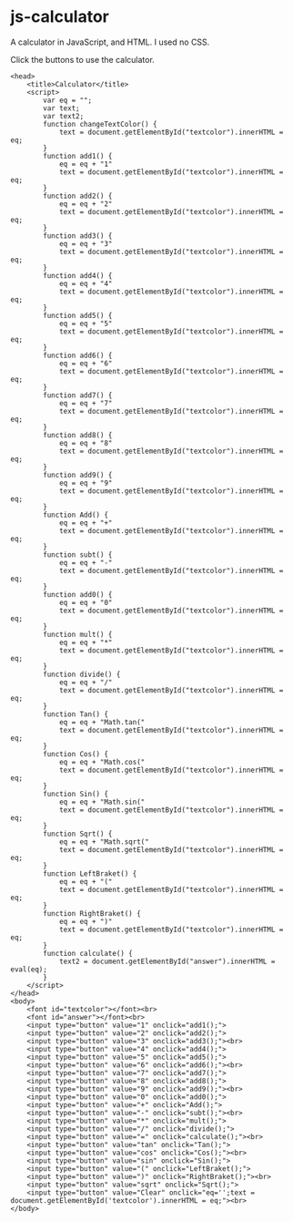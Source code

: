 # js-calculator

A calculator in JavaScript, and HTML. I used no CSS.

Click the buttons to use the calculator.



	<head>
		<title>Calculator</title>
		<script>
			var eq = "";
			var text;
			var text2;
			function changeTextColor() {
				text = document.getElementById("textcolor").innerHTML = eq;
			}
			function add1() {
				eq = eq + "1"
				text = document.getElementById("textcolor").innerHTML = eq;
			}
			function add2() {
				eq = eq + "2"
				text = document.getElementById("textcolor").innerHTML = eq;
			}
			function add3() {
				eq = eq + "3"
				text = document.getElementById("textcolor").innerHTML = eq;
			}
			function add4() {
				eq = eq + "4"
				text = document.getElementById("textcolor").innerHTML = eq;
			}
			function add5() {
				eq = eq + "5"
				text = document.getElementById("textcolor").innerHTML = eq;
			}
			function add6() {
				eq = eq + "6"
				text = document.getElementById("textcolor").innerHTML = eq;
			}
			function add7() {
				eq = eq + "7"
				text = document.getElementById("textcolor").innerHTML = eq;
			}
			function add8() {
				eq = eq + "8"
				text = document.getElementById("textcolor").innerHTML = eq;
			}
			function add9() {
				eq = eq + "9"
				text = document.getElementById("textcolor").innerHTML = eq;
			}
			function Add() {
				eq = eq + "+"
				text = document.getElementById("textcolor").innerHTML = eq;
			}
			function subt() {
				eq = eq + "-"
				text = document.getElementById("textcolor").innerHTML = eq;
			}
			function add0() {
				eq = eq + "0"
				text = document.getElementById("textcolor").innerHTML = eq;
			}  
			function mult() {
				eq = eq + "*"
				text = document.getElementById("textcolor").innerHTML = eq;
			}
			function divide() {
				eq = eq + "/"
				text = document.getElementById("textcolor").innerHTML = eq;
			}
			function Tan() {
				eq = eq + "Math.tan("
				text = document.getElementById("textcolor").innerHTML = eq;
			}
			function Cos() {
				eq = eq + "Math.cos("
				text = document.getElementById("textcolor").innerHTML = eq;
			}
			function Sin() {
				eq = eq + "Math.sin("
				text = document.getElementById("textcolor").innerHTML = eq;
			}
			function Sqrt() {
				eq = eq + "Math.sqrt("
				text = document.getElementById("textcolor").innerHTML = eq;
			}
			function LeftBraket() {
				eq = eq + "("
				text = document.getElementById("textcolor").innerHTML = eq;
			}
			function RightBraket() {
				eq = eq + ")"
				text = document.getElementById("textcolor").innerHTML = eq;
			}
			function calculate() {
				text2 = document.getElementById("answer").innerHTML = eval(eq);
			}
		</script>
	</head>
	<body>
		<font id="textcolor"></font><br>
		<font id="answer"></font><br>
		<input type="button" value="1" onclick="add1();">
		<input type="button" value="2" onclick="add2();">
		<input type="button" value="3" onclick="add3();"><br>
		<input type="button" value="4" onclick="add4();">
		<input type="button" value="5" onclick="add5();">
		<input type="button" value="6" onclick="add6();"><br>
		<input type="button" value="7" onclick="add7();">
		<input type="button" value="8" onclick="add8();">
		<input type="button" value="9" onclick="add9();"><br>
		<input type="button" value="0" onclick="add0();">
		<input type="button" value="+" onclick="Add();">
		<input type="button" value="-" onclick="subt();"><br>
		<input type="button" value="*" onclick="mult();">
		<input type="button" value="/" onclick="divide();">
		<input type="button" value="=" onclick="calculate();"><br>
		<input type="button" value="tan" onclick="Tan();">
		<input type="button" value="cos" onclick="Cos();"><br>
		<input type="button" value="sin" onclick="Sin();">
		<input type="button" value="(" onclick="LeftBraket();">
		<input type="button" value=")" onclick="RightBraket();"><br>
		<input type="button" value="sqrt" onclick="Sqrt();">
		<input type="button" value="Clear" onclick="eq='';text = document.getElementById('textcolor').innerHTML = eq;"><br>
	</body>
